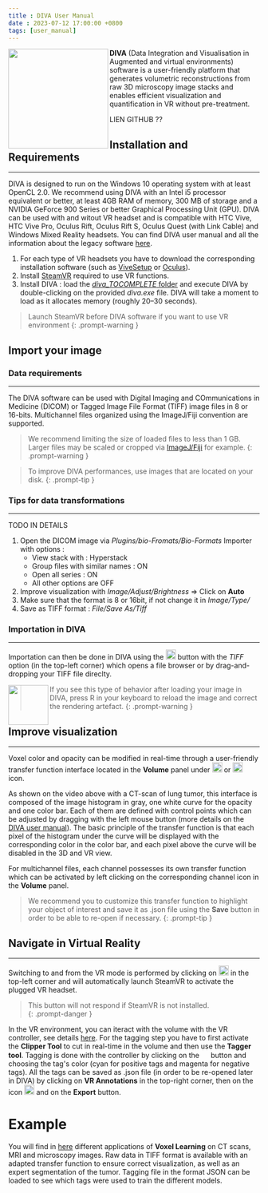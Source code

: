 ```yaml
---
title : DIVA User Manual
date : 2023-07-12 17:00:00 +0800
tags: [user_manual]
---
```


    
<!-- <div align="justify"> -->

<img align="left" src="https://github.com/DecBayComp/VoxelLearning/assets/49953723/20ade68e-e562-471e-98d1-02e43c343741" width="200px"/>

 **DIVA** (Data Integration and Visualisation in Augmented and virtual environments) software is a user-friendly platform that generates volumetric reconstructions from raw 3D microscopy image stacks and enables efficient visualization and quantification in VR without pre-treatment. 

 LIEN GITHUB ?? 
 
## **Installation and Requirements**
---

DIVA is designed to run on the Windows 10 operating system with at least OpenCL 2.0. We recommend using DIVA with an Intel i5 processor equivalent or better, at least 4GB RAM of memory, 300 MB of storage and a NVIDIA GeForce 900 Series or better Graphical Processing Unit (GPU). DIVA can be used with and witout VR headset and is compatible with HTC Vive, HTC Vive Pro, Oculus Rift, Oculus Rift S, Oculus Quest (with Link Cable) and Windows Mixed Reality headsets. You can find DIVA user manual and all the information about the legacy software [here](https://diva.pasteur.fr/). 

1. For each type of VR headsets you have to download the corresponding installation software (such as [ViveSetup](https://www.vive.com/fr/setup/pc-vr/) or [Oculus](https://www.oculus.com/setup/?locale=fr_FR)).
2. Install [SteamVR](https://www.steamvr.com/fr/) required to use VR functions.
3. Install DIVA : load the [*diva_TOCOMPLETE* folder]() and execute DIVA by double-clicking on the provided *diva.exe* file. DIVA will take a moment to load as it allocates memory (roughly 20–30 seconds).
  
> Launch SteamVR before DIVA software if you want to use VR environment
  {: .prompt-warning }


 
## **Import your image**

### Data requirements
---
The DIVA software can be used with Digital Imaging and COmmunications in Medicine (DICOM) or Tagged Image File Format (TIFF) image files in 8 or 16-bits. Multichannel files organized using the ImageJ/Fiji convention are supported.
> We recommend limiting the size of loaded files to less than 1 GB. Larger files may be scaled or cropped via [ImageJ/Fiji](https://imagej.net/software/fiji/downloads) for example. 
{: .prompt-warning }

> To improve DIVA performances, use images that are located on your disk.
{: .prompt-tip }

### Tips for data transformations
 ---
TODO IN DETAILS

 1) Open the DICOM image via *Plugins/bio-Fromats/Bio-Formats* Importer with options :
    - View stack with : Hyperstack
    - Group files with similar names : ON
    - Open all series : ON
    - All other options are OFF
2) Improve visualization with *Image/Adjust/Brightness* => Click on **Auto**
3) Make sure that the format is 8 or 16bit, if not change it in *Image/Type/* 
4) Save as TIFF format : *File/Save As/Tiff*

### Importation in DIVA
---
Importation can then be done in DIVA using the <img src="https://github.com/DecBayComp/VoxelLearning/assets/49953723/79998e80-0de4-406b-a847-421edb5d87c6" width="20px"/> button with the *TIFF* option (in the top-left corner) which opens a file browser or by drag-and-dropping your TIFF file direclty. 
 
<img align="left" src="https://github.com/DecBayComp/VoxelLearning/assets/49953723/2273efab-4c21-45d3-83d0-8b48bcae848b" width="80px"/> 

> If you see this type of behavior after loading your image in DIVA, press R in your keyboard to reload the image and correct the rendering artefact.
{: .prompt-warning }
  
##  **Improve visualization**
---

Voxel color and opacity can be modified in real-time through a user-friendly transfer function interface located in the **Volume** panel under <img src="https://github.com/DecBayComp/VoxelLearning/assets/49953723/e6a82720-edf6-4d24-92c0-ab4f316a3d67" width="20px"/> or <img src="https://github.com/DecBayComp/VoxelLearning/assets/49953723/7f009be9-ad73-43ab-a945-38f1379b8659" width="20px"/> icon. 
 
 <!-- <img align="left" src="/materials/article_gif/VideoS2_DIVA_tagging_lung_image01_TF.gif" width="480" height="270"/> -->
 
As shown on the video above with a CT-scan of lung tumor, this interface is composed of the image histogram in gray, one white curve for the opacity and one color bar. Each of them are defined with control points which can be adjusted by dragging with the left mouse button (more details on the [DIVA user manual](https://diva.pasteur.fr/wp-content/uploads/2019/09/diva-viewer-manual.pdf)). The basic principle of the transfer function is that each pixel of the histogram under the curve will be displayed with the corresponding color in the color bar, and each pixel above the curve will be disabled in the 3D and VR view. 
 
For multichannel files, each channel possesses its own transfer function which can be activated by left clicking on the corresponding channel icon in the **Volume** panel. 

> We recommend you to customize this transfer function to highlight your object of interest and save it as .json file using the **Save** button in order to be able to re-open if necessary.
{: .prompt-tip }
  
 
## **Navigate in Virtual Reality**
--- 
Switching to and from the VR mode is performed by clicking on <img src="https://github.com/DecBayComp/VoxelLearning/assets/49953723/28a179d0-e410-4a72-b7a5-6b0a33f0fd6a" width="20px"/> in the top-left corner and will automatically launch SteamVR to activate the plugged VR headset. 
> This button will not respond if SteamVR is not installed.  
{: .prompt-danger }

<!-- <img align="left" src="/materials/article_gif/VideoS2_DIVA_tagging_lung_image01_TAGS.gif" width="480" height="270"/>  -->

In the VR environment, you can iteract with the volume with the VR controller, see details [here](https://diva.pasteur.fr/wp-content/uploads/2019/09/diva-viewer-manual.pdf). For the tagging step you have to first activate the **Clipper Tool** to cut in real-time in the volume and then use the **Tagger tool**. Tagging is done with the controller by clicking on the <img src="https://github.com/DecBayComp/VoxelLearning/assets/49953723/35c93203-6e80-4a4e-849f-370bf26ba56d" width="15px"/> button and choosing the tag's color (cyan for positive tags and magenta for negative tags). All the tags can be saved as .json file (in order to be re-opened later in DIVA) by clicking on **VR Annotations** in the top-right corner, then on the icon <img src="https://github.com/DecBayComp/VoxelLearning/assets/49953723/220632b6-990c-41e8-9046-52642ebac901" width="20px"/> and on the **Export** button.
   
 
   
  
# Example
You will find in [here]() different applications of **Voxel Learning** on CT scans, MRI and microscopy images. Raw data in TIFF format is available with an adapted transfer function to ensure correct visualization, as well as an expert segmentation of the tumor. Tagging file in the format JSON can be loaded to see which tags were used to train the different models.
 
 <!-- </div> -->
